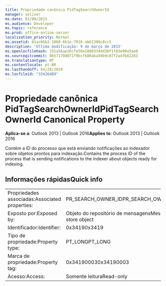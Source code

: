 ```yaml
---
title: Propriedade canônica PidTagSearchOwnerId
manager: soliver
ms.date: 03/09/2015
ms.audience: Developer
ms.topic: reference
ms.prod: office-online-server
localization_priority: Normal
ms.assetid: 01ac66b3-1868-6b1e-7026-ab61380c8cc5
description: 'Última modificação: 9 de março de 2015'
ms.openlocfilehash: 331a56ae26cfe50a1889334dd30f1f83e90a5ae0
ms.sourcegitcommit: 8657170d071f9bcf680aba50b9c07f2a4fb82283
ms.translationtype: MT
ms.contentlocale: pt-BR
ms.lasthandoff: 04/28/2019
ms.locfileid: "33426489"
---
```

# <a name="pidtagsearchownerid-canonical-property"></a><span data-ttu-id="07b91-103">Propriedade canônica PidTagSearchOwnerId</span><span class="sxs-lookup"><span data-stu-id="07b91-103">PidTagSearchOwnerId Canonical Property</span></span>

  
  
<span data-ttu-id="07b91-104">**Aplica-se a**: Outlook 2013 | Outlook 2016</span><span class="sxs-lookup"><span data-stu-id="07b91-104">**Applies to**: Outlook 2013 | Outlook 2016</span></span> 
  
<span data-ttu-id="07b91-105">Contém a ID do processo que está enviando notificações ao indexador sobre objetos prontos para indexação.</span><span class="sxs-lookup"><span data-stu-id="07b91-105">Contains the process ID of the process that is sending notifications to the indexer about objects ready for indexing.</span></span>
  
## <a name="quick-info"></a><span data-ttu-id="07b91-106">Informações rápidas</span><span class="sxs-lookup"><span data-stu-id="07b91-106">Quick info</span></span>

|||
|:-----|:-----|
|<span data-ttu-id="07b91-107">Propriedades associadas:</span><span class="sxs-lookup"><span data-stu-id="07b91-107">Associated properties:</span></span>  <br/> |<span data-ttu-id="07b91-108">PR_SEARCH_OWNER_ID</span><span class="sxs-lookup"><span data-stu-id="07b91-108">PR_SEARCH_OWNER_ID</span></span>  <br/> |
|<span data-ttu-id="07b91-109">Exposto por:</span><span class="sxs-lookup"><span data-stu-id="07b91-109">Exposed by:</span></span>  <br/> |<span data-ttu-id="07b91-110">Objeto do repositório de mensagens</span><span class="sxs-lookup"><span data-stu-id="07b91-110">Message store object</span></span>  <br/> |
|<span data-ttu-id="07b91-111">Identificador:</span><span class="sxs-lookup"><span data-stu-id="07b91-111">Identifier:</span></span>  <br/> |<span data-ttu-id="07b91-112">0x3419</span><span class="sxs-lookup"><span data-stu-id="07b91-112">0x3419</span></span>  <br/> |
|<span data-ttu-id="07b91-113">Tipo de propriedade:</span><span class="sxs-lookup"><span data-stu-id="07b91-113">Property type:</span></span>  <br/> |<span data-ttu-id="07b91-114">PT_LONG</span><span class="sxs-lookup"><span data-stu-id="07b91-114">PT_LONG</span></span>  <br/> |
|<span data-ttu-id="07b91-115">Marca de propriedade:</span><span class="sxs-lookup"><span data-stu-id="07b91-115">Property tag:</span></span>  <br/> |<span data-ttu-id="07b91-116">0x34190003</span><span class="sxs-lookup"><span data-stu-id="07b91-116">0x34190003</span></span>  <br/> |
|<span data-ttu-id="07b91-117">Acesso:</span><span class="sxs-lookup"><span data-stu-id="07b91-117">Access:</span></span>  <br/> |<span data-ttu-id="07b91-118">Somente leitura</span><span class="sxs-lookup"><span data-stu-id="07b91-118">Read-only</span></span>  <br/> |
   

